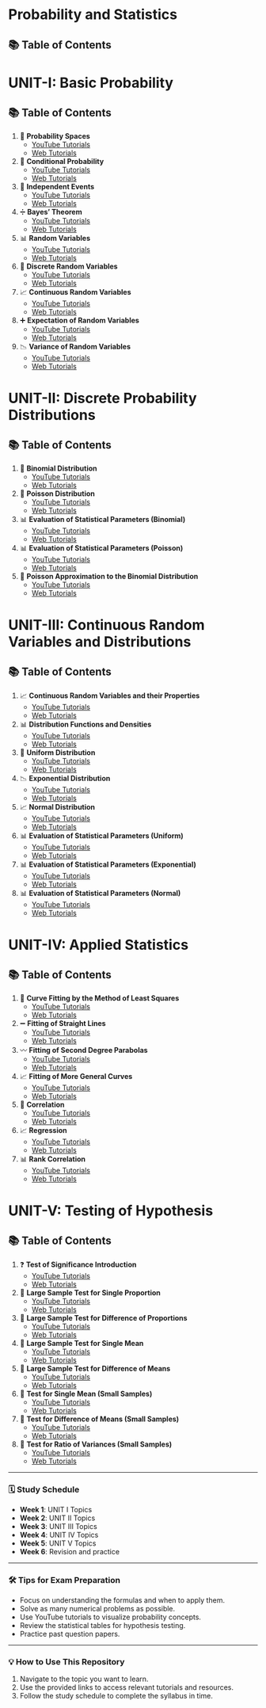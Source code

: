 # Probability and Statistics

## 📚 Table of Contents

# UNIT-I: Basic Probability

## 📚 Table of Contents

1.  🎲 **Probability Spaces**
    -   [YouTube Tutorials](https://www.youtube.com/results?search_query=Probability+Spaces+tutorial)
    -   [Web Tutorials](https://www.google.com/search?q=Probability+Spaces+tutorial)
2.  🔀 **Conditional Probability**
    -   [YouTube Tutorials](https://www.youtube.com/results?search_query=Conditional+Probability+tutorial)
    -   [Web Tutorials](https://www.google.com/search?q=Conditional+Probability+tutorial)
3.  🔀 **Independent Events**
    -   [YouTube Tutorials](https://www.youtube.com/results?search_query=Independent+Events+tutorial)
    -   [Web Tutorials](https://www.google.com/search?q=Independent+Events+tutorial)
4.  ➗ **Bayes’ Theorem**
    -   [YouTube Tutorials](https://www.youtube.com/results?search_query=Bayes+Theorem+tutorial)
    -   [Web Tutorials](https://www.google.com/search?q=Bayes+Theorem+tutorial)
5.  📊 **Random Variables**
    -   [YouTube Tutorials](https://www.youtube.com/results?search_query=Random+Variables+tutorial)
    -   [Web Tutorials](https://www.google.com/search?q=Random+Variables+tutorial)
6.  🔢 **Discrete Random Variables**
    -   [YouTube Tutorials](https://www.youtube.com/results?search_query=Discrete+Random+Variables+tutorial)
    -   [Web Tutorials](https://www.google.com/search?q=Discrete+Random+Variables+tutorial)
7.  📈 **Continuous Random Variables**
    -   [YouTube Tutorials](https://www.youtube.com/results?search_query=Continuous+Random+Variables+tutorial)
    -   [Web Tutorials](https://www.google.com/search?q=Continuous+Random+Variables+tutorial)
8.  ➕ **Expectation of Random Variables**
    -   [YouTube Tutorials](https://www.youtube.com/results?search_query=Expectation+of+Random+Variables+tutorial)
    -   [Web Tutorials](https://www.google.com/search?q=Expectation+of+Random+Variables+tutorial)
9.  📉 **Variance of Random Variables**
    -   [YouTube Tutorials](https://www.youtube.com/results?search_query=Variance+of+Random+Variables+tutorial)
    -   [Web Tutorials](https://www.google.com/search?q=Variance+of+Random+Variables+tutorial)

# UNIT-II: Discrete Probability Distributions

## 📚 Table of Contents

1.  🔢 **Binomial Distribution**
    -   [YouTube Tutorials](https://www.youtube.com/results?search_query=Binomial+Distribution+tutorial)
    -   [Web Tutorials](https://www.google.com/search?q=Binomial+Distribution+tutorial)
2.  🔢 **Poisson Distribution**
    -   [YouTube Tutorials](https://www.youtube.com/results?search_query=Poisson+Distribution+tutorial)
    -   [Web Tutorials](https://www.google.com/search?q=Poisson+Distribution+tutorial)
3.  📊 **Evaluation of Statistical Parameters (Binomial)**
    -   [YouTube Tutorials](https://www.youtube.com/results?search_query=Statistical+Parameters+of+Binomial+Distribution+tutorial)
    -   [Web Tutorials](https://www.google.com/search?q=Statistical+Parameters+of+Binomial+Distribution+tutorial)
4.  📊 **Evaluation of Statistical Parameters (Poisson)**
    -   [YouTube Tutorials](https://www.youtube.com/results?search_query=Statistical+Parameters+of+Poisson+Distribution+tutorial)
    -   [Web Tutorials](https://www.google.com/search?q=Statistical+Parameters+of+Poisson+Distribution+tutorial)
5.  🔄 **Poisson Approximation to the Binomial Distribution**
    -   [YouTube Tutorials](https://www.youtube.com/results?search_query=Poisson+Approximation+to+Binomial+tutorial)
    -   [Web Tutorials](https://www.google.com/search?q=Poisson+Approximation+to+Binomial+tutorial)

# UNIT-III: Continuous Random Variables and Distributions

## 📚 Table of Contents

1.  📈 **Continuous Random Variables and their Properties**
    -   [YouTube Tutorials](https://www.youtube.com/results?search_query=Continuous+Random+Variables+Properties+tutorial)
    -   [Web Tutorials](https://www.google.com/search?q=Continuous+Random+Variables+Properties+tutorial)
2.  📊 **Distribution Functions and Densities**
    -   [YouTube Tutorials](https://www.youtube.com/results?search_query=Distribution+Functions+and+Densities+tutorial)
    -   [Web Tutorials](https://www.google.com/search?q=Distribution+Functions+and+Densities+tutorial)
3.  📏 **Uniform Distribution**
    -   [YouTube Tutorials](https://www.youtube.com/results?search_query=Uniform+Distribution+tutorial)
    -   [Web Tutorials](https://www.google.com/search?q=Uniform+Distribution+tutorial)
4.  📉 **Exponential Distribution**
    -   [YouTube Tutorials](https://www.youtube.com/results?search_query=Exponential+Distribution+tutorial)
    -   [Web Tutorials](https://www.google.com/search?q=Exponential+Distribution+tutorial)
5.  📈 **Normal Distribution**
    -   [YouTube Tutorials](https://www.youtube.com/results?search_query=Normal+Distribution+tutorial)
    -   [Web Tutorials](https://www.google.com/search?q=Normal+Distribution+tutorial)
6.  📊 **Evaluation of Statistical Parameters (Uniform)**
    -   [YouTube Tutorials](https://www.youtube.com/results?search_query=Statistical+Parameters+of+Uniform+Distribution+tutorial)
    -   [Web Tutorials](https://www.google.com/search?q=Statistical+Parameters+of+Uniform+Distribution+tutorial)
7.  📊 **Evaluation of Statistical Parameters (Exponential)**
    -   [YouTube Tutorials](https://www.youtube.com/results?search_query=Statistical+Parameters+of+Exponential+Distribution+tutorial)
    -   [Web Tutorials](https://www.google.com/search?q=Statistical+Parameters+of+Exponential+Distribution+tutorial)
8.  📊 **Evaluation of Statistical Parameters (Normal)**
    -   [YouTube Tutorials](https://www.youtube.com/results?search_query=Statistical+Parameters+of+Normal+Distribution+tutorial)
    -   [Web Tutorials](https://www.google.com/search?q=Statistical+Parameters+of+Normal+Distribution+tutorial)

# UNIT-IV: Applied Statistics

## 📚 Table of Contents

1.  📐 **Curve Fitting by the Method of Least Squares**
    -   [YouTube Tutorials](https://www.youtube.com/results?search_query=Curve+Fitting+Least+Squares+tutorial)
    -   [Web Tutorials](https://www.google.com/search?q=Curve+Fitting+Least+Squares+tutorial)
2.  ➖ **Fitting of Straight Lines**
    -   [YouTube Tutorials](https://www.youtube.com/results?search_query=Fitting+Straight+Lines+tutorial)
    -   [Web Tutorials](https://www.google.com/search?q=Fitting+Straight+Lines+tutorial)
3.  〰️ **Fitting of Second Degree Parabolas**
    -   [YouTube Tutorials](https://www.youtube.com/results?search_query=Fitting+Second+Degree+Parabolas+tutorial)
    -   [Web Tutorials](https://www.google.com/search?q=Fitting+Second+Degree+Parabolas+tutorial)
4.  📈 **Fitting of More General Curves**
    -   [YouTube Tutorials](https://www.youtube.com/results?search_query=Fitting+General+Curves+tutorial)
    -   [Web Tutorials](https://www.google.com/search?q=Fitting+General+Curves+tutorial)
5.  🤝 **Correlation**
    -   [YouTube Tutorials](https://www.youtube.com/results?search_query=Correlation+Statistics+tutorial)
    -   [Web Tutorials](https://www.google.com/search?q=Correlation+Statistics+tutorial)
6.  📈 **Regression**
    -   [YouTube Tutorials](https://www.youtube.com/results?search_query=Regression+Statistics+tutorial)
    -   [Web Tutorials](https://www.google.com/search?q=Regression+Statistics+tutorial)
7.  📊 **Rank Correlation**
    -   [YouTube Tutorials](https://www.youtube.com/results?search_query=Rank+Correlation+tutorial)
    -   [Web Tutorials](https://www.google.com/search?q=Rank+Correlation+tutorial)

# UNIT-V: Testing of Hypothesis

## 📚 Table of Contents

1.  ❓ **Test of Significance Introduction**
    -   [YouTube Tutorials](https://www.youtube.com/results?search_query=Test+of+Significance+tutorial)
    -   [Web Tutorials](https://www.google.com/search?q=Test+of+Significance+tutorial)
2.  🧪 **Large Sample Test for Single Proportion**
    -   [YouTube Tutorials](https://www.youtube.com/results?search_query=Large+Sample+Test+Single+Proportion+tutorial)
    -   [Web Tutorials](https://www.google.com/search?q=Large+Sample+Test+Single+Proportion+tutorial)
3.  🧪 **Large Sample Test for Difference of Proportions**
    -   [YouTube Tutorials](https://www.youtube.com/results?search_query=Large+Sample+Test+Difference+Proportions+tutorial)
    -   [Web Tutorials](https://www.google.com/search?q=Large+Sample+Test+Difference+Proportions+tutorial)
4.  🧪 **Large Sample Test for Single Mean**
    -   [YouTube Tutorials](https://www.youtube.com/results?search_query=Large+Sample+Test+Single+Mean+tutorial)
    -   [Web Tutorials](https://www.google.com/search?q=Large+Sample+Test+Single+Mean+tutorial)
5.  🧪 **Large Sample Test for Difference of Means**
    -   [YouTube Tutorials](https://www.youtube.com/results?search_query=Large+Sample+Test+Difference+Means+tutorial)
    -   [Web Tutorials](https://www.google.com/search?q=Large+Sample+Test+Difference+Means+tutorial)
6.  🧪 **Test for Single Mean (Small Samples)**
    -   [YouTube Tutorials](https://www.youtube.com/results?search_query=Small+Sample+Test+Single+Mean+tutorial)
    -   [Web Tutorials](https://www.google.com/search?q=Small+Sample+Test+Single+Mean+tutorial)
7.  🧪 **Test for Difference of Means (Small Samples)**
    -   [YouTube Tutorials](https://www.youtube.com/results?search_query=Small+Sample+Test+Difference+Means+tutorial)
    -   [Web Tutorials](https://www.google.com/search?q=Small+Sample+Test+Difference+Means+tutorial)
8.  🧪 **Test for Ratio of Variances (Small Samples)**
     -   [YouTube Tutorials](https://www.youtube.com/results?search_query=Test+for+Ratio+of+Variances+tutorial)
     -   [Web Tutorials](https://www.google.com/search?q=Test+for+Ratio+of+Variances+tutorial)
---

### 🗓️ Study Schedule
-   **Week 1**: UNIT I Topics
-   **Week 2**: UNIT II Topics
-   **Week 3**: UNIT III Topics
-   **Week 4**: UNIT IV Topics
-   **Week 5**: UNIT V Topics
-   **Week 6**: Revision and practice

---

### 🛠️ Tips for Exam Preparation
-   Focus on understanding the formulas and when to apply them.
-   Solve as many numerical problems as possible.
-   Use YouTube tutorials to visualize probability concepts.
-   Review the statistical tables for hypothesis testing.
-   Practice past question papers.

---

### 💡 How to Use This Repository
1.  Navigate to the topic you want to learn.
2.  Use the provided links to access relevant tutorials and resources.
3.  Follow the study schedule to complete the syllabus in time.
